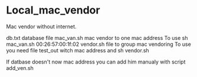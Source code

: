 # Local_mac_vendor
Mac vendor without internet.

db.txt database file
mac_van.sh mac vendor to one mac address 
To use sh mac_van.sh 00:26:57:00:1f:02
vendor.sh file to group mac vendoring
To use you need file test_out witch mac address and sh vendor.sh

If datbase doesn't now mac address you can add him manualy with script add_ven.sh
